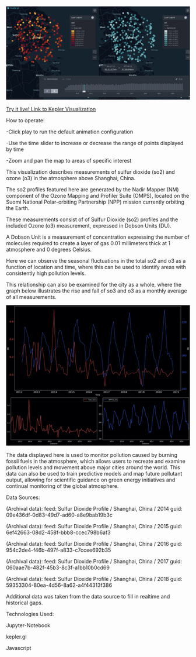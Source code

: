 ![](https://github.com/thenick775/terbine_visualizations/blob/master/suomi_so2_o3_vis/graphics/demo.png)

[Try it live! Link to Kepler Visualization](https://raw.githack.com/thenick775/terbine_visualizations/master/suomi_so2_o3_vis/src/kepler.gl.html)

How to operate:

-Click play to run the default animation configuration

-Use the time slider to increase or decrease the range of points displayed by time

-Zoom and pan the map to areas of specific interest

This visualization describes measurements of sulfur dioxide (so2) and ozone (o3) in the atmosphere above Shanghai, China.

The so2 profiles featured here are generated by the Nadir Mapper (NM) component of the Ozone Mapping and Profiler Suite (OMPS),
located on the Suomi National Polar-orbiting Partnership (NPP) mission currently orbiting the Earth.

These measurements consist of of Sulfur Dioxide (so2) profiles and the included Ozone (o3) measurement, expressed in Dobson Units (DU).

A Dobson Unit is a measurement of concentration expressing the number of molecules required to create a layer of gas 0.01 millimeters
thick at 1 atmosphere and 0 degrees Celsius.

Here we can observe the seasonal fluctuations in the total so2 and o3 as a function of location and time, where this
can be used to identify areas with consistently high pollution levels.

This relationship can also be examined for the city as a whole, where the graph below illustrates the rise and fall of so3 and o3 as
a monthly average of all measurements.

![](https://github.com/thenick775/terbine_visualizations/blob/suomi_setup/suomi_so2_o3_vis/graphics/fullplot.jpg)

The data displayed here is used to monitor pollution caused by burning fossil fuels in the atmosphere, which allows users to recreate and examine pollution levels and movement above major cities around the world. This data can also be used to train predictive models and map future pollutant output, allowing for scientific guidance on green energy initiatives and continual monitoring of the global atmosphere.

Data Sources:

(Archival data): feed: Sulfur Dioxide Profile / Shanghai, China / 2014 guid: 09e436df-0d83-49d7-ad60-a8e9bab19b3c

(Archival data): feed: Sulfur Dioxide Profile / Shanghai, China / 2015 guid: 6ef42663-08d2-458f-bbb8-ccec798b6af3

(Archival data): feed: Sulfur Dioxide Profile / Shanghai, China / 2016 guid: 954c2de4-f46b-497f-a833-c7ccee692b35

(Archival data): feed: Sulfur Dioxide Profile / Shanghai, China / 2017 guid: 060aae7b-482f-45b3-8c3f-a1bb10b0cd69

(Archival data): feed: Sulfur Dioxide Profile / Shanghai, China / 2018 guid: 59353304-80ea-4d56-8a62-a4f44313f386

Additional data was taken from the data source to fill in realtime and historical gaps.

Technologies Used:

Jupyter-Notebook

kepler.gl

Javascript
